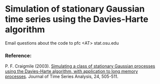# Simulation of stationary Gaussian time series using the Davies-Harte algorithm

Email questions about the code to pfc &lt;AT&gt; stat.osu.edu

### Reference:

P. F. Craigmile (2003). <a href="http://www.blackwell-synergy.com/doi/abs/10.1111/1467-9892.00318">Simulating a class of stationary Gaussian processes using the Davies-Harte algorithm, with application to long memory processes</a>. Journal of Time Series Analysis, 24, 505-511.




